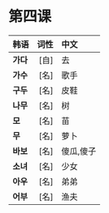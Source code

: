 # 第四课
|韩语|词性|中文|
|:---|---:|:---|
|**가다**|[自]|去|
|**가수**|[名]|歌手|
|**구두**|[名]|皮鞋|
|**나무**|[名]|树|
|**모**|[名]|苗|
|**무**|[名]|萝卜|
|**바보**|[名]|傻瓜,傻子|
|**소녀**|[名]|少女|
|**아우**|[名]|弟弟|
|**어부**|[名]|渔夫|
